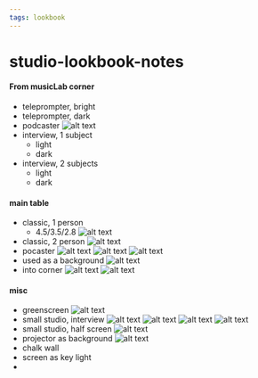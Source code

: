 ```yaml
---
tags: lookbook
---
```

# studio-lookbook-notes

#### From musicLab corner
* teleprompter, bright
* teleprompter, dark
* podcaster
![alt text](https://files.slack.com/files-pri/T0HTW3H0V-F05CCAUUXNC/20230608_lookbook.music-studio-corner.1-person.no-table-no-podcasting-mic.jpg?pub_secret=537f3fea77)
* interview, 1 subject
    * light
    * dark
* interview, 2 subjects
    * light
    * dark

#### main table
* classic, 1 person
    * 4.5/3.5/2.8 
![alt text](https://files.slack.com/files-pri/T0HTW3H0V-F05BNFSFE67/20230608_lookbook.main-table.1-person.no-podcast-mic.jpg?pub_secret=e15b0b3484)
* classic, 2 person
![alt text](https://files.slack.com/files-pri/T0HTW3H0V-F05BR2TP5AQ/20230608_lookbook.main-table.2-people.no-podcast-mic.jpg?pub_secret=69ad731e49)
* pocaster
![alt text](https://files.slack.com/files-pri/T0HTW3H0V-F05C18VQK4H/20230608_lookbook.main-table.2-people.podcast-mic.jpg?pub_secret=6f70d907bb)
![alt text](https://files.slack.com/files-pri/T0HTW3H0V-F05BNFPCU6P/20230608_lookbook.main-table.1-person-closeup.ver1.jpg?pub_secret=2138902ef6)
![alt text](https://files.slack.com/files-pri/T0HTW3H0V-F05BR2R1484/20230608_lookbook.main-table.1-person-closeup.ver2.jpg?pub_secret=a9512508b2)
* used as a background
![alt text](https://files.slack.com/files-pri/T0HTW3H0V-F05C7JJ09ND/20230609_lookbook.main-studio.1-person.in-front-of-main-table.jpg?pub_secret=d54beff292)
* into corner
![alt text](https://files.slack.com/files-pri/T0HTW3H0V-F05BS1K4RRB/20230608_lookbook.music-studio-corner.1-person.table-podcasting-mic.jpg?pub_secret=2106866a23)
![alt text](https://files.slack.com/files-pri/T0HTW3H0V-F05C7JH27S5/20230608_lookbook.music-studio-corner.1-person.table-podcasting-mic.closeup.jpg?pub_secret=604720adc3)
#### misc
* greenscreen
![alt text](https://files.slack.com/files-pri/T0HTW3H0V-F05C7JKESSV/20230609_lookbook.main-studio.1-person.green-screen.jpg?pub_secret=582da69156)
* small studio, interview
![alt text](https://files.slack.com/files-pri/T0HTW3H0V-F05BNFVL8BV/20230608_lookbook.small-studio.1-person.sitting.no-podcast-mic.jpg?pub_secret=b66878fe5a)
![alt text](https://files.slack.com/files-pri/T0HTW3H0V-F05BR2WLUP6/20230608_lookbook.small-studio.1-person.sitting.podcast-mic.jpg?pub_secret=19e6efbf70)
![alt text](https://files.slack.com/files-pri/T0HTW3H0V-F05BKMD1MC5/20230608_lookbook.small-studio.2-people.sitting.no-podcast-mic.jpg?pub_secret=ae17f81d97)
![alt text](https://files.slack.com/files-pri/T0HTW3H0V-F05BR2Y48JY/20230608_lookbook.small-studio.2-people.sitting.podcast-mic.jpg?pub_secret=71fe4b5a16)
* small studio, half screen
![alt text](https://files.slack.com/files-pri/T0HTW3H0V-F05C18Y55JM/20230608_lookbook.small-studio.1-person.standing.jpg?pub_secret=aef85f409c)
* projector as background
![alt text](https://files.slack.com/files-pri/T0HTW3H0V-F05BN9YEZB8/20230609_lookbook.main-studio.1-person.projection-screen.jpg?pub_secret=e8d8f125b7)
* chalk wall
* screen as key light
* 